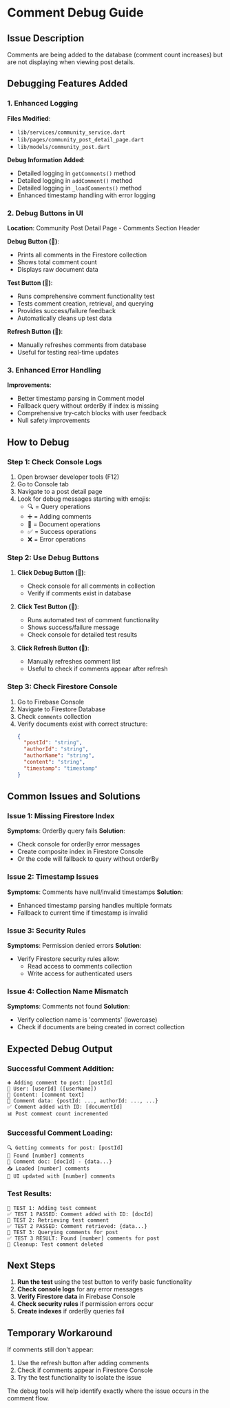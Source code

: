 # Comment Debug Guide

## Issue Description
Comments are being added to the database (comment count increases) but are not displaying when viewing post details.

## Debugging Features Added

### 1. Enhanced Logging
**Files Modified**: 
- `lib/services/community_service.dart`
- `lib/pages/community_post_detail_page.dart`
- `lib/models/community_post.dart`

**Debug Information Added**:
- Detailed logging in `getComments()` method
- Detailed logging in `addComment()` method
- Detailed logging in `_loadComments()` method
- Enhanced timestamp handling with error logging

### 2. Debug Buttons in UI
**Location**: Community Post Detail Page - Comments Section Header

**Debug Button (🐛)**: 
- Prints all comments in the Firestore collection
- Shows total comment count
- Displays raw document data

**Test Button (🧪)**:
- Runs comprehensive comment functionality test
- Tests comment creation, retrieval, and querying
- Provides success/failure feedback
- Automatically cleans up test data

**Refresh Button (🔄)**:
- Manually refreshes comments from database
- Useful for testing real-time updates

### 3. Enhanced Error Handling
**Improvements**:
- Better timestamp parsing in Comment model
- Fallback query without orderBy if index is missing
- Comprehensive try-catch blocks with user feedback
- Null safety improvements

## How to Debug

### Step 1: Check Console Logs
1. Open browser developer tools (F12)
2. Go to Console tab
3. Navigate to a post detail page
4. Look for debug messages starting with emojis:
   - 🔍 = Query operations
   - ➕ = Adding comments
   - 📝 = Document operations
   - ✅ = Success operations
   - ❌ = Error operations

### Step 2: Use Debug Buttons
1. **Click Debug Button (🐛)**:
   - Check console for all comments in collection
   - Verify if comments exist in database

2. **Click Test Button (🧪)**:
   - Runs automated test of comment functionality
   - Shows success/failure message
   - Check console for detailed test results

3. **Click Refresh Button (🔄)**:
   - Manually refreshes comment list
   - Useful to check if comments appear after refresh

### Step 3: Check Firestore Console
1. Go to Firebase Console
2. Navigate to Firestore Database
3. Check `comments` collection
4. Verify documents exist with correct structure:
   ```json
   {
     "postId": "string",
     "authorId": "string", 
     "authorName": "string",
     "content": "string",
     "timestamp": "timestamp"
   }
   ```

## Common Issues and Solutions

### Issue 1: Missing Firestore Index
**Symptoms**: OrderBy query fails
**Solution**: 
- Check console for orderBy error messages
- Create composite index in Firestore Console
- Or the code will fallback to query without orderBy

### Issue 2: Timestamp Issues
**Symptoms**: Comments have null/invalid timestamps
**Solution**: 
- Enhanced timestamp parsing handles multiple formats
- Fallback to current time if timestamp is invalid

### Issue 3: Security Rules
**Symptoms**: Permission denied errors
**Solution**: 
- Verify Firestore security rules allow:
  - Read access to comments collection
  - Write access for authenticated users

### Issue 4: Collection Name Mismatch
**Symptoms**: Comments not found
**Solution**: 
- Verify collection name is 'comments' (lowercase)
- Check if documents are being created in correct collection

## Expected Debug Output

### Successful Comment Addition:
```
➕ Adding comment to post: [postId]
👤 User: [userId] ([userName])
💬 Content: [comment text]
📝 Comment data: {postId: ..., authorId: ..., ...}
✅ Comment added with ID: [documentId]
📊 Post comment count incremented
```

### Successful Comment Loading:
```
🔍 Getting comments for post: [postId]
📝 Found [number] comments
📄 Comment doc: [docId] - {data...}
📥 Loaded [number] comments
🎯 UI updated with [number] comments
```

### Test Results:
```
🧪 TEST 1: Adding test comment
✅ TEST 1 PASSED: Comment added with ID: [docId]
🧪 TEST 2: Retrieving test comment
✅ TEST 2 PASSED: Comment retrieved: {data...}
🧪 TEST 3: Querying comments for post
✅ TEST 3 RESULT: Found [number] comments for post
🧹 Cleanup: Test comment deleted
```

## Next Steps

1. **Run the test** using the test button to verify basic functionality
2. **Check console logs** for any error messages
3. **Verify Firestore data** in Firebase Console
4. **Check security rules** if permission errors occur
5. **Create indexes** if orderBy queries fail

## Temporary Workaround

If comments still don't appear:
1. Use the refresh button after adding comments
2. Check if comments appear in Firestore Console
3. Try the test functionality to isolate the issue

The debug tools will help identify exactly where the issue occurs in the comment flow.
